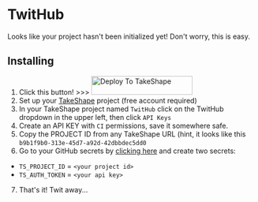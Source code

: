 # TwitHub
Looks like your project hasn't been initialized yet! Don't worry, this is easy.

## Installing

1. Click this button! >>> <a href="//app.takeshape.io/add-to-takeshape?repo=https://github.com/takeshape/README/tree/master/.takeshape"><img alt="Deploy To TakeShape" src="https://images.takeshape.io/2cccc825-70be-431c-9ba0-10ab38ecd3a7/dev/8e2f7bda-0e08-4ede-a546-6df59be6a8bb/Deploy%20to%20TakeShape%402x.png?auto=format%2Ccompress" width=205 height=38></a>
2. Set up your [TakeShape](https://takeshape.io) project (free account required)
3. In your TakeShape project named `TwitHub` click on the TwitHub dropdown in the upper left, then click `API Keys`
4. Create an API KEY with `CI` permissions, save it somewhere safe.
5. Copy the PROJECT ID from any TakeShape URL (hint, it looks like this `b9b1f9b0-313e-45d7-a92d-42dbbdec5dd0`
6. Go to your GitHub secrets by [clicking here](https://github.com/takeshape/README/settings/secrets) and create two secrets:
  - `TS_PROJECT_ID` = `<your project id>`
  - `TS_AUTH_TOKEN` = `<your api key>`
7. That's it! Twit away...
